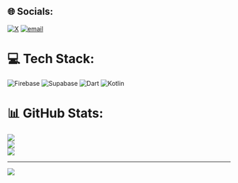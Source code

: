 
## 🌐 Socials:
[![X](https://img.shields.io/badge/X-black.svg?logo=X&logoColor=white)](https://x.com/Dev778g) [![email](https://img.shields.io/badge/Email-D14836?logo=gmail&logoColor=white)](mailto:sanji778g@gmail.com) 

# 💻 Tech Stack:
![Firebase](https://img.shields.io/badge/firebase-%23039BE5.svg?style=for-the-badge&logo=firebase) ![Supabase](https://img.shields.io/badge/Supabase-3ECF8E?style=for-the-badge&logo=supabase&logoColor=white) ![Dart](https://img.shields.io/badge/dart-%230175C2.svg?style=for-the-badge&logo=dart&logoColor=white) ![Kotlin](https://img.shields.io/badge/kotlin-%237F52FF.svg?style=for-the-badge&logo=kotlin&logoColor=white)
# 📊 GitHub Stats:
![](https://github-readme-stats.vercel.app/api?username=dev778g-me&theme=dark&hide_border=false&include_all_commits=false&count_private=false)<br/>
![](https://github-readme-streak-stats.herokuapp.com/?user=dev778g-me&theme=dark&hide_border=false)<br/>
![](https://github-readme-stats.vercel.app/api/top-langs/?username=dev778g-me&theme=dark&hide_border=false&include_all_commits=false&count_private=false&layout=compact)

---
[![](https://visitcount.itsvg.in/api?id=dev778g-me&icon=0&color=0)](https://visitcount.itsvg.in)

<!-- Proudly created with GPRM ( https://gprm.itsvg.in ) -->
